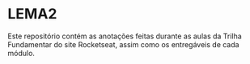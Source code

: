 # LEMA2
Este repositório contém as anotações feitas durante as aulas da Trilha Fundamentar do site Rocketseat, assim como os entregáveis de cada módulo.
